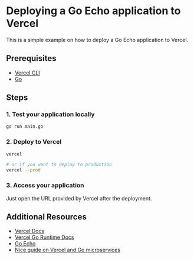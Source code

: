 # Deploying a Go Echo application to Vercel

This is a simple example on how to deploy a Go Echo application to Vercel.

## Prerequisites

- [Vercel CLI](https://vercel.com/docs/cli)
- [Go](https://golang.org/dl/)

## Steps

### 1. Test your application locally

```bash
go run main.go
```

### 2. Deploy to Vercel

```bash
vercel

# or if you want to deploy to production
vercel --prod
```

### 3. Access your application

Just open the URL provided by Vercel after the deployment.

## Additional Resources

- [Vercel Docs](https://vercel.com/docs)
- [Vercel Go Runtime Docs](https://vercel.com/docs/functions/runtimes/go)
- [Go Echo](https://echo.labstack.com/)
- [Nice guide on Vercel and Go microservices](https://sorcererxw.com/en/articles/vercel-go-microservice)